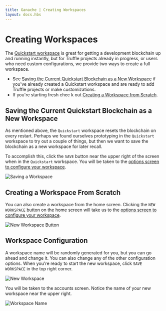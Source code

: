 ```yaml
---
title: Ganache | Creating Workspaces
layout: docs.hbs
---
```

# Creating Workspaces

The [Quickstart workspace](/docs/ganache/workspaces/the-quickstart-workspace) is great for getting a development blockchain up and running instantly, but for Truffle projects already in progress, or users who need custom configurations, we provide two ways to create a full workspace.

* See [Saving the Current Quickstart Blockchain as a New Workspace](#saving-the-current-quickstart-blockchain-as-a-new-workspace) if you've already created a Quickstart workspace and are ready to add Truffle projects or make customizations.
* If you're starting fresh chec k out [Creating a Workspace from Scratch](#creating-a-workspace-from-scratch).

## Saving the Current Quickstart Blockchain as a New Workspace

As mentioned above, the `Quickstart` workspace resets the blockchain on every restart. Perhaps we found ourselves prototyping in the `Quickstart` workspace to try out a couple of things, but then we want to save the blockchain as a new workspace for later recall.

To accomplish this, click the `SAVE` button near the upper right of the screen when in the `Quickstart` workspace. You will be taken to the [options screen to configure your workspace](#workspace-configuration).

![Saving a Workspace](/img/docs/ganache/v2-shared-seese/save-workspace.png)

## Creating a Workspace From Scratch

You can also create a workspace from the home screen. Clicking the `NEW WORKSPACE` button on the home screen will take us to the [options screen to configure your workspace](#workspace-configuration).

![New Workspace Button](https://truffleframework.com/img/docs/ganache/v2-shared-seese/home-new-workspace.png)

## Workspace Configuration

A workspace name will be randomly generated for you, but you can go ahead and change it. You can also change any of the other configuration options. When you're ready to start the new workspace, click `SAVE WORKSPACE` in the top right corner.

![New Workspace](https://truffleframework.com/img/docs/ganache/v2-shared-seese/new-workspace.png)

You will be taken to the accounts screen. Notice the name of your new workspace near the upper right.

![Workspace Name](https://truffleframework.com/img/docs/ganache/v2-shared-seese/workspace-name.png)